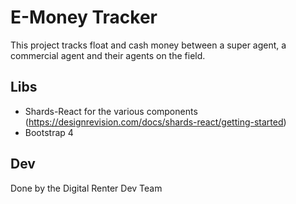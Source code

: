 # E-Money Tracker
This project tracks float and cash money between a super agent, a commercial agent and their agents on the field. 

## Libs
- Shards-React for the various components (https://designrevision.com/docs/shards-react/getting-started)
- Bootstrap 4

## Dev
Done by the Digital Renter Dev Team